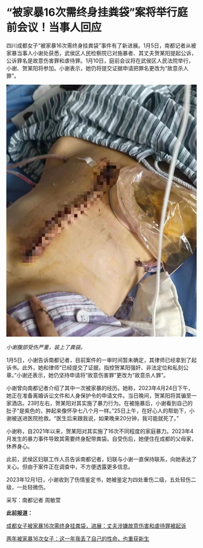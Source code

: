# “被家暴16次需终身挂粪袋”案将举行庭前会议！当事人回应

四川成都女子“被家暴16次需终身挂粪袋”事件有了新进展。1月5日，南都记者从被家暴当事人小谢处获悉，武侯区人民检察院已对施暴者、其丈夫贺某阳提起公诉，公诉罪名是故意伤害罪和虐待罪。1月10日，庭前会议将在武侯区人民法院举行，小谢、贺某阳将参加。小谢表示，她仍将提交证据申请把罪名更改为“故意杀人罪”。

![f53f01dad9ee055124b4bf50dae64c65.jpg](https://raw.githubusercontent.com/qqhsx/qqnews_image/main/2024/01/06/“被家暴16次需终身挂粪袋”案将举行庭前会议！当事人回应/f53f01dad9ee055124b4bf50dae64c65.jpg)

_小谢腹部受伤严重，装上了粪袋。_

1月5日，小谢告诉南都记者，目前案件的一审时间暂未确定，其律师已经拿到了起诉书。此外，她和律师“已经提交了证据，指控贺某阳强奸、非法定位和私刻公章。”小谢还表示，她仍坚持申请将“故意伤害罪”更改为“故意杀人罪”。

小谢曾向南都记者介绍了其中一次被家暴的经历。她称，2023年4月24日下午，她正在准备离婚诉讼文件和人身保护令的申请文件。当日晚间，贺某阳将其骗至一家酒店。23时左右，贺某阳对其实施了暴力行为。在被施暴后，小谢看到自己的肚子“是紫色的，肿起来像怀孕七八个月一样。”25日上午，在好心人的帮助下，小谢被送进医院抢救。“医生后来跟我说，如果晚来20分钟，我可能就死了。”

小谢称，自2021年以来，贺某阳对其实施了16次不同程度的家庭暴力。2023年4月发生的暴力事件导致其需要终身配带粪袋。自受伤后，她便住在成都的父母家，休养身心。

此前，武侯区妇联工作人员告诉南都记者，妇联与小谢一直保持联系，向她表达了关心。但由于案件正在调查中，不方便透露更多信息。

2023年12月1日，小谢收到了伤情鉴定书，她被鉴定为四处重伤二级，五处轻伤二级，一处轻微伤。

采写：南都记者 周敏萱

**此前报道：**

[成都女子被家暴16次需终身挂粪袋，进展：丈夫涉嫌故意伤害和虐待罪被起诉](https://news.qq.com/rain/a/20240105A04VQW00)

[两年被家暴16次女子：这一年我丢了自己的性命，也重获新生 ](https://news.qq.com/rain/a/20231222A00YM600)

